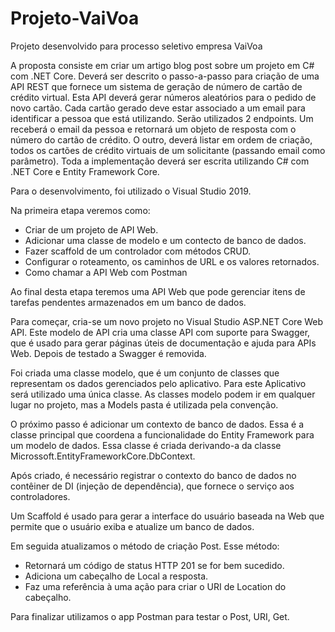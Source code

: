 # Projeto-VaiVoa
Projeto desenvolvido para processo seletivo empresa VaiVoa

A proposta consiste em criar um artigo blog post sobre um projeto em C# com .NET Core. Deverá ser descrito o passo-a-passo para criação de uma API REST que fornece um sistema de geração de número de cartão de crédito virtual.
Esta API deverá gerar números aleatórios para o pedido de novo cartão. Cada cartão gerado deve estar associado a um email para identificar a pessoa que está utilizando.
Serão utilizados 2 endpoints. Um receberá o email da pessoa e retornará um objeto de resposta com o número do cartão de crédito. O outro, deverá listar em ordem de criação, todos os cartões de crédito virtuais de um solicitante (passando email como parâmetro).
Toda a implementação deverá ser escrita utilizando C# com .NET Core e Entity Framework Core.

Para o desenvolvimento, foi utilizado o Visual Studio 2019.

Na primeira etapa veremos como:
- Criar de um projeto de API Web.
- Adicionar uma classe de modelo e um contecto de banco de dados.
- Fazer scaffold de um controlador com métodos CRUD.
- Configurar o roteamento, os caminhos de URL e os valores retornados.
- Como chamar a API Web com Postman

Ao final desta etapa teremos uma API Web que pode gerenciar itens de tarefas pendentes armazenados em um banco de dados.

Para começar, cria-se um novo projeto no Visual Studio ASP.NET Core Web API. Este modelo de API cria uma classe API com suporte para Swagger, que é usado para gerar páginas úteis de documentação e ajuda para APIs Web. Depois de testado a Swagger é removida.

Foi criada uma classe modelo, que é um conjunto de classes que representam os dados gerenciados pelo aplicativo. Para este Aplicativo será utilizado uma única classe. As classes modelo podem ir em qualquer lugar no projeto, mas a Models pasta é utilizada pela convenção.

O próximo passo é adicionar um contexto de banco de dados. Essa é a classe principal que coordena a funcionalidade do Entity Framework para um modelo de dados. Essa classe é criada derivando-a da classe Microssoft.EntityFrameworkCore.DbContext.

Após criado, é necessário registrar o contexto do banco de dados no contêiner de DI (injeção de dependência), que fornece o serviço aos controladores.

Um Scaffold é usado para gerar a interface do usuário baseada na Web que permite que o usuário exiba e atualize um banco de dados.

Em seguida atualizamos o método de criação Post. Esse método:
- Retornará um código de status HTTP 201 se for bem sucedido.
- Adiciona um cabeçalho de Local a resposta.
- Faz uma referência à uma ação para criar o URI de Location do cabeçalho.

Para finalizar utilizamos o app Postman para testar o Post, URI, Get.

